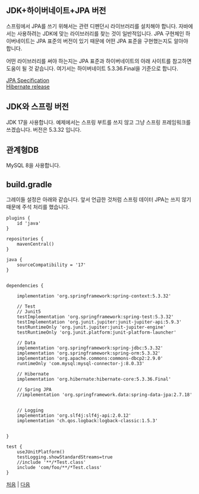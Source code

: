 ## JDK+하이버네이트+JPA 버전
스프링에서 JPA를 쓰기 위해서는 관련 디펜던시 라이브러리를 설치해야 합니다. 자바에서는 사용하려는 JDK에 맞는 라이브러리를 찾는 것이 일반적입니다. JPA 구현체인 하이버네이트는 JPA 표준의 버전이 있기 때문에 어떤 JPA 표준을 구현했는지도 알아야 합니다.

어떤 라이브러리를 써야 하는지는 JPA 표준과 하이버네이트의 아래 사이트를 참고하면 도움이 될 것 같습니다. 여기서는 하이버네이트 5.3.36.Final을 기준으로 합니다.

[JPA Specification](https://jakarta.ee/specifications/persistence/)  
[Hibernate release](https://hibernate.org/orm/releases/5.3/)

## JDK와 스프링 버전
JDK 17을 사용합니다. 예제에서는 스프링 부트를 쓰지 않고 그냥 스프링 프레임워크를 쓰겠습니다. 버전은 5.3.32 입니다. 

## 관계형DB 
MySQL 8을 사용합니다.

## build.gradle
그레이들 설정은 아래와 같습니다. 앞서 언급한 것처럼 스프링 데이터 JPA는 쓰지 않기 때문에 주석 처리를 했습니다.

```
plugins {
    id 'java'
}

repositories {
    mavenCentral()
}

java {
    sourceCompatibility = '17'
}


dependencies {

    implementation 'org.springframework:spring-context:5.3.32'    
    
    // Test
    // Junit5
    testImplementation 'org.springframework:spring-test:5.3.32'
    testImplementation 'org.junit.jupiter:junit-jupiter-api:5.9.3'
    testRuntimeOnly 'org.junit.jupiter:junit-jupiter-engine'
    testRuntimeOnly 'org.junit.platform:junit-platform-launcher'
    
    // Data
    implementation 'org.springframework:spring-jdbc:5.3.32'
    implementation 'org.springframework:spring-orm:5.3.32'
    implementation 'org.apache.commons:commons-dbcp2:2.9.0'    
    runtimeOnly 'com.mysql:mysql-connector-j:8.0.33'
    
    // Hibernate
    implementation 'org.hibernate:hibernate-core:5.3.36.Final'
    
    // Spring JPA
    //implementation 'org.springframework.data:spring-data-jpa:2.7.18'
        
    
    // Logging    
    implementation 'org.slf4j:slf4j-api:2.0.12'
    implementation 'ch.qos.logback:logback-classic:1.5.3'    
    
    
}

test {
    useJUnitPlatform()
    testLogging.showStandardStreams=true
    //include '**/*Test.class'
    include 'com/foo/**/*Test.class'    
}

```

[처음](../README.md) | [다음](../03/README.md)